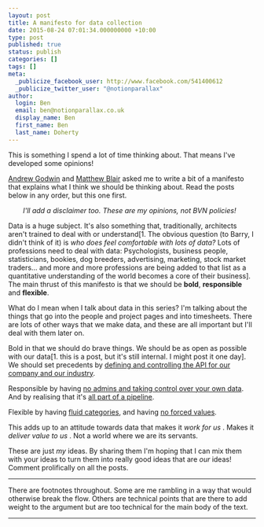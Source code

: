 ```yaml
---
layout: post
title: A manifesto for data collection
date: 2015-08-24 07:01:34.000000000 +10:00
type: post
published: true
status: publish
categories: []
tags: []
meta:
  _publicize_facebook_user: http://www.facebook.com/541400612
  _publicize_twitter_user: "@notionparallax"
author:
  login: Ben
  email: ben@notionparallax.co.uk
  display_name: Ben
  first_name: Ben
  last_name: Doherty
---
```

<p>This is something I spend a lot of time thinking about. That means I've developed some opinions!</p>
<p><a href="https://uk.linkedin.com/pub/andrew-godwin/19/687/316">Andrew Godwin</a> and <a href="https://au.linkedin.com/pub/matthew-blair/70/64/a7">Matthew Blair</a> asked me to write a bit of a manifesto that explains what I think we should be thinking about. Read the posts below in any order, but this one first.<!--more--></p>
<p style="padding-left: 30px;"><em>I'll add a disclaimer too. These are my opinions, not BVN policies!</em></p>
<p>Data is a huge subject. It's also something that, traditionally, architects aren't trained to deal with or understand[1. The obvious question (to Barry, I didn't think of it) is <em>who does feel comfortable with lots of data?</em> Lots of professions need to deal with data: Psychologists, business people, statisticians, bookies, dog breeders, advertising, marketing, stock market traders... and more and more professions are being added to that list as a quantitative understanding of the world becomes a core of their business]. The main thrust of this manifesto is that we should be <strong>bold</strong>, <strong>responsible</strong> and <strong>flexible</strong>.</p>
<p>What do I mean when I talk about data in this series? I'm talking about the things that go into the people and project pages and into timesheets. There are lots of other ways that we make data, and these are all important but I'll deal with them later on.</p>
<p>Bold in that we should do brave things. We should be as open as possible with our data[1. this is a post, but it's still internal. I might post it one day]. We should set precedents by <a title="Define and control the API" href="http://notionparallax.co.uk/?p=1856">defining and controlling the API for our company and our industry</a>.</p>
<p>Responsible by having <a title="No Admins – Control over your own data" href="http://notionparallax.co.uk/?p=1854">no admins and taking control over your own data</a>. And by realising that it's <a title="Asset pipelines" href="http://notionparallax.co.uk/?p=1860">all part of a pipeline</a>.</p>
<p>Flexible by having <a title="Fluid categories" href="http://notionparallax.co.uk/?p=1882">fluid categories</a>, and having <a title="Billing the gender fluid Cardinal – no forced values" href="http://notionparallax.co.uk/?p=1845">no forced values</a>.</p>
<p>This adds up to an attitude towards data that makes it <em>work for us</em> . Makes it <em>deliver value to us</em> . Not a world where we are its servants.</p>
<p>These are just <em>my</em> ideas. By sharing them I'm hoping that I can mix them with your ideas to turn them into really good ideas that are <em>our</em> ideas! Comment prolifically on all the posts.</p>
<hr />
<p>There are footnotes throughout. Some are me rambling in a way that would otherwise break the flow. Others are technical points that are there to add weight to the argument but are too technical for the main body of the text.</p>
<hr />
